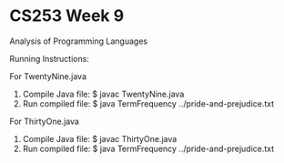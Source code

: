 # CS253 Week 9
Analysis of Programming Languages

Running Instructions:

For TwentyNine.java
1) Compile Java file:
    $ javac TwentyNine.java
2) Run compiled file:
    $ java TermFrequency ../pride-and-prejudice.txt

    
For ThirtyOne.java
1) Compile Java file:
    $ javac ThirtyOne.java
2) Run compiled file:
    $ java TermFrequency ../pride-and-prejudice.txt
